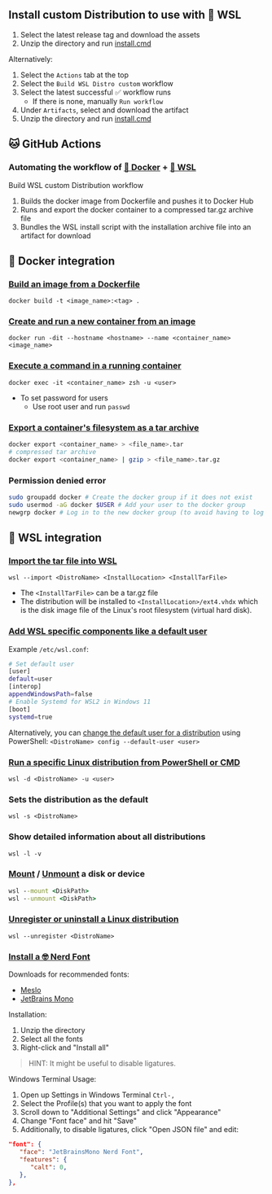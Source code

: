 ## Install custom Distribution to use with 🐧 WSL

1. Select the latest release tag and download the assets
2. Unzip the directory and run [install.cmd](src%2Finstall.cmd)

Alternatively:
1. Select the `Actions` tab at the top
2. Select the `Build WSL Distro custom` workflow
3. Select the latest successful ✅ workflow runs
   - If there is none, manually `Run workflow`
4. Under `Artifacts`, select and download the artifact
5. Unzip the directory and run [install.cmd](src%2Finstall.cmd)

## 🐱 GitHub Actions

### Automating the workflow of [🐳 Docker](#-docker-integration) + [🐧 WSL](#-wsl-integration)

Build WSL custom Distribution workflow

1. Builds the docker image from Dockerfile and pushes it to Docker Hub
2. Runs and export the docker container to a compressed tar.gz archive file
3. Bundles the WSL install script with the installation archive file into an artifact for download

## 🐳 Docker integration

### [Build an image from a Dockerfile](https://docs.docker.com/engine/reference/commandline/build/)
`docker build -t <image_name>:<tag> .`

### [Create and run a new container from an image](https://docs.docker.com/engine/reference/commandline/run/)
`docker run -dit --hostname <hostname> --name <container_name> <image_name>`

### [Execute a command in a running container](https://docs.docker.com/engine/reference/commandline/exec/)
`docker exec -it <container_name> zsh -u <user>`
- To set password for users
    - Use root user and run `passwd`

### [Export a container's filesystem as a tar archive](https://docs.docker.com/engine/reference/commandline/container_export/)
```sh
docker export <container_name> > <file_name>.tar
# compressed tar archive
docker export <container_name> | gzip > <file_name>.tar.gz
```

### Permission denied error
```sh
sudo groupadd docker # Create the docker group if it does not exist
sudo usermod -aG docker $USER # Add your user to the docker group
newgrp docker # Log in to the new docker group (to avoid having to log out / log in again; but if not enough, try to reboot)
```

## 🐧 WSL integration

### [Import the tar file into WSL](https://learn.microsoft.com/en-us/windows/wsl/use-custom-distro#import-the-tar-file-into-wsl/)
`wsl --import <DistroName> <InstallLocation> <InstallTarFile>`
- The `<InstallTarFile>` can be a tar.gz file
- The distribution will be installed to `<InstallLocation>/ext4.vhdx` which is the disk image file of the Linux's root filesystem (virtual hard disk).

### [Add WSL specific components like a default user](https://learn.microsoft.com/en-us/windows/wsl/use-custom-distro#add-wsl-specific-components-like-a-default-user)
Example `/etc/wsl.conf`:
```sh
# Set default user
[user]
default=user
[interop]
appendWindowsPath=false
# Enable Systemd for WSL2 in Windows 11
[boot]
systemd=true
```
Alternatively, you can [change the default user for a distribution](https://learn.microsoft.com/en-us/windows/wsl/basic-commands?source=recommendations#change-the-default-user-for-a-distribution) using PowerShell:
`<DistroName> config --default-user <user>`

### [Run a specific Linux distribution from PowerShell or CMD](https://learn.microsoft.com/en-us/windows/wsl/basic-commands?source=recommendations#run-a-specific-linux-distribution-from-powershell-or-cmd)
`wsl -d <DistroName> -u <user>`

### Sets the distribution as the default
`wsl -s <DistroName>`

### Show detailed information about all distributions
`wsl -l -v`

### [Mount](https://learn.microsoft.com/en-us/windows/wsl/basic-commands?source=recommendations#mount-a-disk-or-device) / [Unmount](https://learn.microsoft.com/en-us/windows/wsl/basic-commands?source=recommendations#unmount-disks) a disk or device
```cmd
wsl --mount <DiskPath>
wsl --unmount <DiskPath>
```

### [Unregister or uninstall a Linux distribution](https://learn.microsoft.com/en-us/windows/wsl/basic-commands?source=recommendations#unregister-or-uninstall-a-linux-distribution)
`wsl --unregister <DistroName>`

### [Install a 🤓 Nerd Font](https://learn.microsoft.com/en-us/windows/terminal/tutorials/custom-prompt-setup#install-a-nerd-font)
Downloads for recommended fonts:
- [Meslo](https://github.com/ryanoasis/nerd-fonts/releases/latest/download/Meslo.zip)
- [JetBrains Mono](https://github.com/ryanoasis/nerd-fonts/releases/latest/download/JetBrainsMono.zip)

Installation:
1. Unzip the directory
2. Select all the fonts
3. Right-click and "Install all"
> HINT: It might be useful to disable ligatures.

Windows Terminal Usage:
1. Open up Settings in Windows Terminal `Ctrl-,`
2. Select the Profile(s) that you want to apply the font
3. Scroll down to "Additional Settings" and click "Appearance"
4. Change "Font face" and hit "Save"
5. Additionally, to disable ligatures, click "Open JSON file" and edit:
```json
"font": {
   "face": "JetBrainsMono Nerd Font",
   "features": {
      "calt": 0,
   },
},
```
